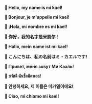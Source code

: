 **👋 Hello, my name is mi kael!**

**👋 Bonjour, je m'appelle mi kael!**

**👋 ¡Hola, mi nombre es mi kael!**

**👋 你好，我的名字是米凯尔！**

**👋 Hallo, mein name ist mi kael!**

**👋 こんにちは、私の名前はミ・カエルです!**

**👋 Привет, меня зовут Ми Каэль!**

**👋 สวัสดี ฉันชื่อมิคาเอล!**

**👋 안녕하세요, 제 이름은 미카엘이에요!**

**👋 Ciao, mi chiamo mi kael!**

